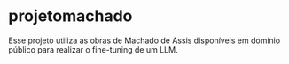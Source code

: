 # projetomachado
Esse projeto utiliza as obras de Machado de Assis disponíveis em domínio público para realizar o fine-tuning de um LLM.
